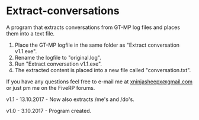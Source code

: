 # Extract-conversations
A program that extracts conversations from GT-MP log files and places them into a text file.

1. Place the GT-MP logfile in the same folder as "Extract conversation v1.1.exe".
2. Rename the logfile to "original.log".
3. Run "Extract conversation v1.1.exe".
4. The extracted content is placed into a new file called "conversation.txt".

If you have any questions feel free to e-mail me at xninjasheepx@gmail.com or just pm me on the FiveRP forums.

v1.1 - 13.10.2017
	- Now also extracts /me's and /do's.

v1.0 - 3.10.2017
	- Program created.
